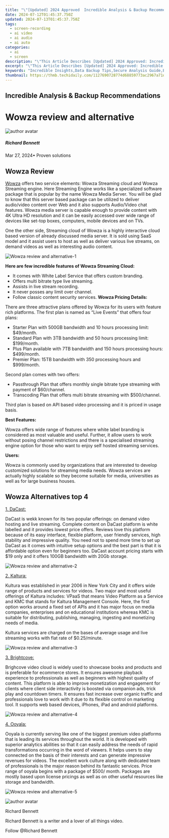 ```yaml
---
title: "\"[Updated] 2024 Approved  Incredible Analysis & Backup Recommendations\""
date: 2024-07-12T01:45:37.750Z
updated: 2024-07-13T01:45:37.750Z
tags: 
  - screen-recording
  - ai video
  - ai audio
  - ai auto
categories: 
  - ai
  - screen
description: "\"This Article Describes [Updated] 2024 Approved: Incredible Analysis & Backup Recommendations\""
excerpt: "\"This Article Describes [Updated] 2024 Approved: Incredible Analysis & Backup Recommendations\""
keywords: "Incredible Insights,Data Backup Tips,Secure Analysis Guide,Best Storage Solutions,Efficient Data Strategies,Reliable Data Review,Essential Save Advice"
thumbnail: https://thmb.techidaily.com/1127690728774d68859773ac2967a71d9b05c7378c0abebd2da2f4a67474809a.jpg
---
```


## Incredible Analysis & Backup Recommendations

# Wowza review and alternative

![author avatar](https://images.wondershare.com/filmora/article-images/richard-bennett.jpg)

##### Richard Bennett

 Mar 27, 2024• Proven solutions

## Wowza Review

[Wowza](https://www.wowza.com/) offers two service elements: Wowza Streaming cloud and Wowza Streaming engine. Here Streaming Engine works like a specialized software package that is popular by the name Wowza Media Server. You will be glad to know that this server based package can be utilized to deliver audio/video content over Web and it also supports Audio/Video chat features. Wowza media server is capable enough to provide content with 4K Ultra HD resolution and it can be easily accessed over wide range of devices like set-top boxes, computers, mobile devices and on TVs.

 One the other side, Streaming cloud of Wowza is a highly interactive cloud based version of already discussed media server. It is sold using SaaS model and it assist users to host as well as deliver various live streams, on demand videos as well as interesting audio content.

![Wowza review and alternative-1](https://images.wondershare.com/filmora/article-images/wowza-review-and-alternative-1.jpg)

**Here are few incredible features of Wowza Streaming Cloud:**

* It comes with White Label Service that offers custom branding.
* Offers multi bitrate type live streaming.
* Assists in live stream recording.
* It never posses any limit over channel.
* Follow classic content security services.
 **Wowza Pricing Details:**

 There are three attractive plans offered by Wowza for its users with feature rich platforms. The first plan is named as “Live Events” that offers four plans:

* Starter Plan with 500GB bandwidth and 10 hours processing limit: $49/month.
* Standard Plan with 3TB bandwidth and 50 hours processing limit: $199/month.
* Plus Plan available with 7TB bandwidth and 150 hours processing hours: $499/month.
* Premier Plan: 15TB bandwidth with 350 processing hours and $999/month.

 Second plan comes with two offers:

* Passthrough Plan that offers monthly single bitrate type streaming with payment of $60/channel.
* Transcoding Plan that offers multi bitrate streaming with $500/channel.

 Third plan is based on API based video processing and it is priced in usage basis.

 **Best Features:**

 Wowza offers wide range of features where white label branding is considered as most valuable and useful. Further, it allow users to work without posing channel restrictions and there is a specialised streaming engine option for those who want to enjoy self hosted streaming services.

 **Users:**

 Wowza is commonly used by organizations that are interested to develop customized solutions for streaming media needs. Wowza services are actually highly scalable so they become suitable for media, universities as well as for large business houses.

## Wowza Alternatives top 4

[1. DaCast:](https://www.dacast.com)

 DaCast is wekk known for its two popular offerings: on demand video hosting and live streaming. Complete content on DaCast platform is white labelled and it provides lowest price offers. Reviews love this platform because of its easy interface, flexible platform, user friendly services, high stability and impressive quality. You need not to spend more time to set up DaCast as it comes with intuitive setup options and the best part is that it is affordable option even for beginners too. DaCast account pricing starts with $19 only and it offers 100GB bandwidth with 20Gb storage.

![Wowza review and alternative-2](https://images.wondershare.com/filmora/article-images/wowza-review-and-alternative-2.jpg)

[2. Kaltura:](https://corp.kaltura.com/)

 Kultura was established in year 2006 in New York City and it offers wide range of products and services for videos. Two major and most useful offerings of Kaltura includes: VPaaS that means Video Platform as a Service and KMC that stands for Kaltura Management Console. Here, the first option works around a fixed set of APIs and it has major focus on media companies, enterprises and on educational institutions whereas KMC is suitable for distributing, publishing, managing, ingesting and monetizing needs of media.

 Kultura services are charged on the bases of average usage and live streaming works with flat rate of $0.25/minute.

![Wowza review and alternative-3](https://images.wondershare.com/filmora/article-images/wowza-review-and-alternative-3.jpg)

[3. Brightcove:](https://www.brightcove.com/en/online-video-platform)

 Brighcove video cloud is widely used to showcase books and products and is preferable for ecommerce stores. It ensures awesome playback experience to professionals as well as beginners with highest quality of content. This platform is able to improve monetization and engagement for clients where client side interactivity is boosted via companion ads, trick play and countdown timers. It ensures fast increase over organic traffic and professionals love to work with it due to its flexible control on marketing tool. It supports web based devices, iPhones, iPad and android platforms.

![Wowza review and alternative-4](https://images.wondershare.com/filmora/article-images/wowza-review-and-alternative-4.jpg)

[4. Ooyala:](http://www.ooyala.com/solutions/broadcasters-and-operators)

 Ooyala is currently serving like one of the biggest premium video platforms that is leading its services throughout the world. It is developed with superior analytics abilities so that it can easily address the needs of rapid transformations occurring in the word of viewers. It helps users to stay connected on the basis of their interests and can generate impressive revenues for videos. The excellent work culture along with dedicated team of professionals is the major reason behind its fantastic services. Price range of ooyala begins with a package of $500/ month. Packages are mostly based upon license pricings as well as on other useful resources like storage and bandwidth.

![Wowza review and alternative-5](https://images.wondershare.com/filmora/article-images/wowza-review-and-alternative-5.jpg)

![author avatar](https://images.wondershare.com/filmora/article-images/richard-bennett.jpg)

Richard Bennett

Richard Bennett is a writer and a lover of all things video.

Follow @Richard Bennett


<ins class="adsbygoogle"
     style="display:block"
     data-ad-format="autorelaxed"
     data-ad-client="ca-pub-7571918770474297"
     data-ad-slot="1223367746"></ins>



<ins class="adsbygoogle"
     style="display:block"
     data-ad-client="ca-pub-7571918770474297"
     data-ad-slot="8358498916"
     data-ad-format="auto"
     data-full-width-responsive="true"></ins>





